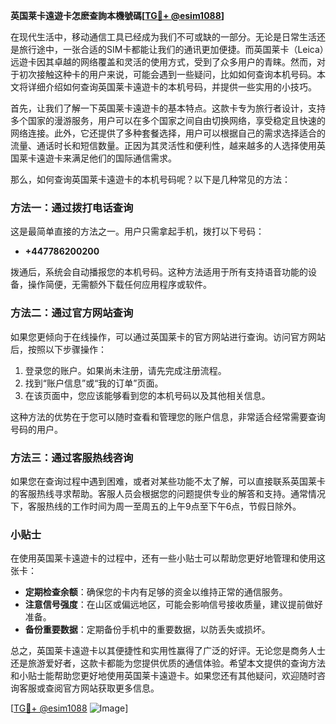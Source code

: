 **英国莱卡遠遊卡怎麽查詢本機號碼[[TG💪+ @esim1088](https://t.me/s/esim1088)]**

在现代生活中，移动通信工具已经成为我们不可或缺的一部分。无论是日常生活还是旅行途中，一张合适的SIM卡都能让我们的通讯更加便捷。而英国莱卡（Leica）远遊卡因其卓越的网络覆盖和灵活的使用方式，受到了众多用户的青睐。然而，对于初次接触这种卡的用户来说，可能会遇到一些疑问，比如如何查询本机号码。本文将详细介绍如何查询英国莱卡遠遊卡的本机号码，并提供一些实用的小技巧。

首先，让我们了解一下英国莱卡遠遊卡的基本特点。这款卡专为旅行者设计，支持多个国家的漫游服务，用户可以在多个国家之间自由切换网络，享受稳定且快速的网络连接。此外，它还提供了多种套餐选择，用户可以根据自己的需求选择适合的流量、通话时长和短信数量。正因为其灵活性和便利性，越来越多的人选择使用英国莱卡遠遊卡来满足他们的国际通信需求。

那么，如何查询英国莱卡遠遊卡的本机号码呢？以下是几种常见的方法：

### 方法一：通过拨打电话查询

这是最简单直接的方法之一。用户只需拿起手机，拨打以下号码：

- **+447786200200**

拨通后，系统会自动播报您的本机号码。这种方法适用于所有支持语音功能的设备，操作简便，无需额外下载任何应用程序或软件。

### 方法二：通过官方网站查询

如果您更倾向于在线操作，可以通过英国莱卡的官方网站进行查询。访问官方网站后，按照以下步骤操作：

1. 登录您的账户。如果尚未注册，请先完成注册流程。
2. 找到“账户信息”或“我的订单”页面。
3. 在该页面中，您应该能够看到您的本机号码以及其他相关信息。

这种方法的优势在于您可以随时查看和管理您的账户信息，非常适合经常需要查询号码的用户。

### 方法三：通过客服热线咨询

如果您在查询过程中遇到困难，或者对某些功能不太了解，可以直接联系英国莱卡的客服热线寻求帮助。客服人员会根据您的问题提供专业的解答和支持。通常情况下，客服热线的工作时间为周一至周五的上午9点至下午6点，节假日除外。

### 小贴士

在使用英国莱卡遠遊卡的过程中，还有一些小贴士可以帮助您更好地管理和使用这张卡：

- **定期检查余额**：确保您的卡内有足够的资金以维持正常的通信服务。
- **注意信号强度**：在山区或偏远地区，可能会影响信号接收质量，建议提前做好准备。
- **备份重要数据**：定期备份手机中的重要数据，以防丢失或损坏。

总之，英国莱卡遠遊卡以其便捷性和实用性赢得了广泛的好评。无论您是商务人士还是旅游爱好者，这款卡都能为您提供优质的通信体验。希望本文提供的查询方法和小贴士能帮助您更好地使用英国莱卡遠遊卡。如果您还有其他疑问，欢迎随时咨询客服或查阅官方网站获取更多信息。

[[TG💪+ @esim1088](https://t.me/s/esim1088) ![Image](https://i.postimg.cc/4NQfJmqS/Snipaste-2025-05-13-00-14-12.png)]